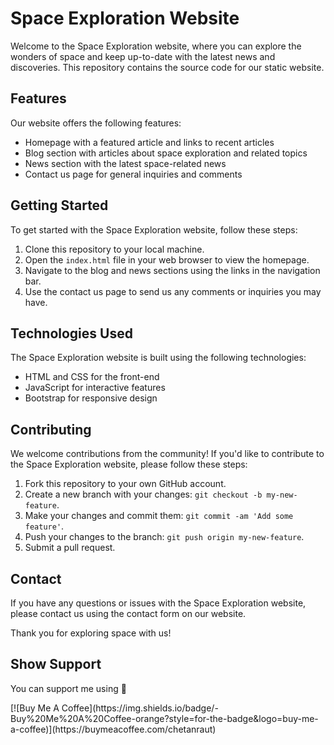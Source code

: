 # Space Exploration Website

Welcome to the Space Exploration website, where you can explore the wonders of space and keep up-to-date with the latest news and discoveries. This repository contains the source code for our static website.

## Features

Our website offers the following features:

- Homepage with a featured article and links to recent articles
- Blog section with articles about space exploration and related topics
- News section with the latest space-related news
- Contact us page for general inquiries and comments

## Getting Started

To get started with the Space Exploration website, follow these steps:

1. Clone this repository to your local machine.
2. Open the `index.html` file in your web browser to view the homepage.
3. Navigate to the blog and news sections using the links in the navigation bar.
4. Use the contact us page to send us any comments or inquiries you may have.

## Technologies Used

The Space Exploration website is built using the following technologies:

- HTML and CSS for the front-end
- JavaScript for interactive features
- Bootstrap for responsive design

## Contributing

We welcome contributions from the community! If you'd like to contribute to the Space Exploration website, please follow these steps:

1. Fork this repository to your own GitHub account.
2. Create a new branch with your changes: `git checkout -b my-new-feature`.
3. Make your changes and commit them: `git commit -am 'Add some feature'`.
4. Push your changes to the branch: `git push origin my-new-feature`.
5. Submit a pull request.

## Contact

If you have any questions or issues with the Space Exploration website, please contact us using the contact form on our website.

Thank you for exploring space with us!

## Show Support </h3>

<p>You can support me using 🥰</p>
[![Buy Me A Coffee](https://img.shields.io/badge/-Buy%20Me%20A%20Coffee-orange?style=for-the-badge&logo=buy-me-a-coffee)](https://buymeacoffee.com/chetanraut)